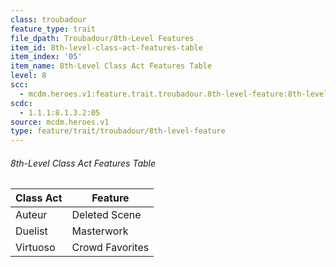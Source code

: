 ```yaml
---
class: troubadour
feature_type: trait
file_dpath: Troubadour/8th-Level Features
item_id: 8th-level-class-act-features-table
item_index: '05'
item_name: 8th-Level Class Act Features Table
level: 8
scc:
  - mcdm.heroes.v1:feature.trait.troubadour.8th-level-feature:8th-level-class-act-features-table
scdc:
  - 1.1.1:8.1.3.2:05
source: mcdm.heroes.v1
type: feature/trait/troubadour/8th-level-feature
---
```


###### 8th-Level Class Act Features Table

| Class Act | Feature         |
| --------- | --------------- |
| Auteur    | Deleted Scene   |
| Duelist   | Masterwork      |
| Virtuoso  | Crowd Favorites |
